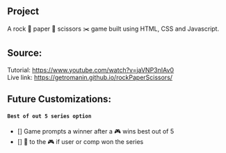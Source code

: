 ## Project
A rock 🚀 paper 📰 scissors ✂️  game built using HTML, CSS and Javascript.

## Source:
Tutorial: https://www.youtube.com/watch?v=jaVNP3nIAv0 <br>
Live link: https://getromanin.github.io/rockPaperScissors/

## Future Customizations:

#### `Best of out 5 series option`
- [] Game prompts a winner after a 🎮 wins best out of 5
- [] 🚦 to the 🎮 if user or comp won the series
